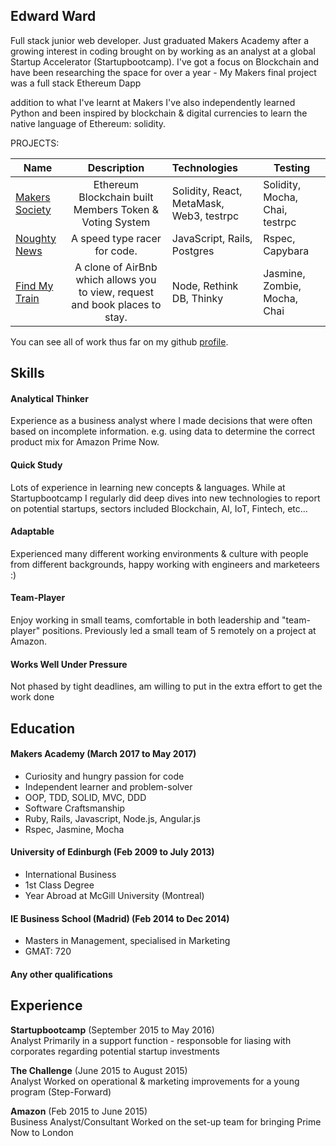## Edward Ward

Full stack junior web developer. Just graduated Makers Academy after a growing interest in coding brought on by working as an analyst at a global Startup Accelerator (Startupbootcamp). I've got a focus on Blockchain and have been researching the space for over a year - My Makers final project was a full stack Ethereum Dapp

addition to what I've learnt at Makers I've also independently learned Python and been inspired by blockchain & digital currencies to learn the native language of Ethereum: solidity.


PROJECTS:

| Name                       | Description                                                                   | Technologies                     |  Testing                           |
| -------------------------- |:-----------------------------------------------------------------------------:|:-------------------|-------------------|
| [Makers Society](https://github.com/road-to-code/road-to-code)      | Ethereum Blockchain built Members Token & Voting System                | Solidity, React, MetaMask, Web3, testrpc             |  Solidity, Mocha, Chai, testrpc       |
| [Noughty News](https://github.com/sus111/codey-gonzalez)       | A speed type racer for code.                                         | JavaScript, Rails, Postgres           | Rspec, Capybara                    |
| [Find My Train](https://github.com/quad-piece/makers-bnb)            | A clone of AirBnb which allows you to view, request and book places to stay.  | Node, Rethink DB, Thinky         | Jasmine, Zombie, Mocha, Chai       |   

You can see all of work thus far on my github <a href="https://github.com/sus111">profile</a>.

## Skills

#### Analytical Thinker
Experience as a business analyst where I made decisions that were often based on incomplete information. e.g. using data to determine the correct product mix for Amazon Prime Now.   
#### Quick Study
Lots of experience in learning new concepts & languages. While at Startupbootcamp I regularly did deep dives into new technologies to report on potential startups, sectors included Blockchain, AI, IoT, Fintech, etc...  
#### Adaptable
Experienced many different working environments & culture with people from different backgrounds, happy working with engineers and marketeers :)
#### Team-Player
Enjoy working in small teams, comfortable in both leadership and "team-player" positions. Previously led a small team of 5 remotely on a project at Amazon.
#### Works Well Under Pressure
Not phased by tight deadlines, am willing to put in the extra effort to get the work done

## Education

#### Makers Academy (March 2017 to May 2017)

- Curiosity and hungry passion for code
- Independent learner and problem-solver
- OOP, TDD, SOLID, MVC, DDD
- Software Craftsmanship
- Ruby, Rails, Javascript, Node.js, Angular.js
- Rspec, Jasmine, Mocha

#### University of Edinburgh (Feb 2009 to July 2013)

- International Business
- 1st Class Degree
- Year Abroad at McGill University (Montreal)

#### IE Business School (Madrid) (Feb 2014 to Dec 2014)

- Masters in Management, specialised in Marketing
- GMAT: 720

#### Any other qualifications

## Experience

**Startupbootcamp** (September 2015 to May 2016)    
Analyst
Primarily in a support function - responsoble for liasing with corporates regarding potential startup investments

**The Challenge** (June 2015 to August 2015)   
Analyst
Worked on operational & marketing improvements for a young program (Step-Forward) 

**Amazon** (Feb 2015 to June 2015)   
Business Analyst/Consultant 
Worked on the set-up team for bringing Prime Now to London

